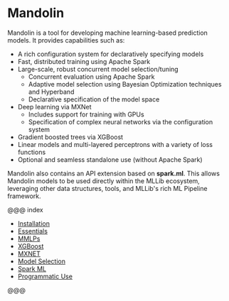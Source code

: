Mandolin
========

Mandolin is a tool for developing machine learning-based prediction models. It provides capabilities
such as:

* A rich configuration system for declaratively specifying models
* Fast, distributed training using Apache Spark
* Large-scale, robust concurrent model selection/tuning
    * Concurrent evaluation using Apache Spark
    * Adaptive model selection using Bayesian Optimization techniques and Hyperband
    * Declarative specification of the model space
* Deep learning via MXNet
    * Includes support for training with GPUs
    * Specification of complex neural networks via the configuration system
 * Gradient boosted trees via XGBoost
 * Linear models and multi-layered perceptrons with a variety of loss functions
 * Optional and seamless standalone use (without Apache Spark)

Mandolin also contains an API extension based on **spark.ml**.
This allows Mandolin models to be used directly within the MLLib ecosystem, leveraging
other data structures, tools, and MLLib's rich ML Pipeline framework.

@@@ index

* [Installation](installation/installation.md)
* [Essentials](essentials/index.md)
* [MMLPs](mmlp/mmlp.md)
* [XGBoost](xgboost/xgboost.md)
* [MXNET](mxnet/mxnet.md)
* [Model Selection](model-selection/mselect.md)
* [Spark ML](spark/spark.md)
* [Programmatic Use](api-use/api.md)

@@@